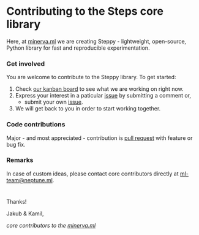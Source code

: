 # Contributing to the Steps core library

Here, at [minerva.ml](https://minerva.ml) we are creating Steppy - lightweight, open-source, Python library for fast and reproducible experimentation.

### Get involved
You are welcome to contribute to the Steppy library. To get started:
1. Check [our kanban board](https://github.com/minerva-ml/steppy/projects/1) to see what we are working on right now.
1. Express your interest in a paticular [issue](https://github.com/minerva-ml/steppy/issues) by submitting a comment or,
    * submit your own [issue](https://github.com/minerva-ml/steppy/issues).
1. We will get back to you in order to start working together.

### Code contributions
Major - and most appreciated - contribution is [pull request](https://github.com/minerva-ml/steppy/pulls) with feature or bug fix.

### Remarks
In case of custom ideas, please contact core contributors directly at ml-team@neptune.ml.
#

Thanks!

Jakub & Kamil,

*core contributors to the [minerva.ml](https://minerva.ml)*
